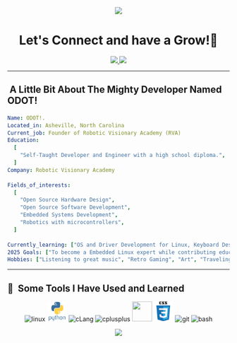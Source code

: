<p align="center">
  <img src="https://capsule-render.vercel.app/api?type=waving&color=gradient&text=ODOT!&height=100&section=header"/>
</p>

<h1 align="center">
  Let's Connect and have a Grow!💬
</h1>

<p align="center">
<a href="https://www.instagram.com/odotofrva/">
  <img height="50" src="https://user-images.githubusercontent.com/46517096/166974368-9798f39f-1f46-499c-b14e-81f0a3f83a06.png"/>
</a>
<a href="https://odotofrva.medium.com/">
  <img height="50" src="https://user-images.githubusercontent.com/46517096/166973962-d05d145a-b6a0-4643-bd3d-5ac845679367.png"/>
</a>

</p>

---

<h2>  &nbsp;A Little Bit About The Mighty Developer Named ODOT!</h2>

```yaml
Name: ODOT!.
Located_in: Asheville, North Carolina
Current_job: Founder of Robotic Visionary Academy (RVA)
Education:
  [
    "Self-Taught Developer and Engineer with a high school diploma.",
  ]
Company: Robotic Visionary Academy

Fields_of_interests:
  [
    "Open Source Hardware Design",
    "Open Source Software Development",
    "Embedded Systems Development",
    "Robotics with microcontrollers",
  ]
  
Currently_learning: ["OS and Driver Development for Linux, Keyboard Design and Enginnering."]
2025 Goals: ["To become a Embedded Linux expert while contributing education to the next generation that enters the field of electronics."]
Hobbies: ["Listening to great music", "Retro Gaming", "Art", "Traveling"]
```
  
---  
  
<h2> 🚀 &nbsp;Some Tools I Have Used and Learned</h2>
<p align="center">

<p align="center">
<img src="https://cdn.jsdelivr.net/gh/devicons/devicon@latest/icons/linux/linux-original.svg" alt="linux" width="45" height="45"/>
<img src="https://raw.githubusercontent.com/devicons/devicon/master/icons/python/python-original-wordmark.svg" alt="python" width="45" height="45"/>
<img src="https://cdn.jsdelivr.net/gh/devicons/devicon/icons/c/c-original.svg" alt="cLang" width="45" height="45"/>
<img src="https://cdn.jsdelivr.net/gh/devicons/devicon/icons/cplusplus/cplusplus-original.svg" alt="cplusplus" width="45" height="45"/>
<img src="https://cdn.jsdelivr.net/gh/devicons/devicon@latest/icons/bootstrap/bootstrap-original-wordmark.svg" width="45" height="45" />
<img src="https://raw.githubusercontent.com/devicons/devicon/master/icons/css3/css3-original-wordmark.svg" alt="css3" width="45" height="45" />   
<img src="https://cdn.jsdelivr.net/gh/devicons/devicon/icons/git/git-original.svg" alt="git" width="45" height="45"/>
<img src="https://cdn.jsdelivr.net/gh/devicons/devicon/icons/bash/bash-original.svg" alt="bash" width="45" height="45"/>
</p>


<p align="center">
  <img src="https://capsule-render.vercel.app/api?type=waving&color=gradient&height=100&section=footer"/>
</p>
        









